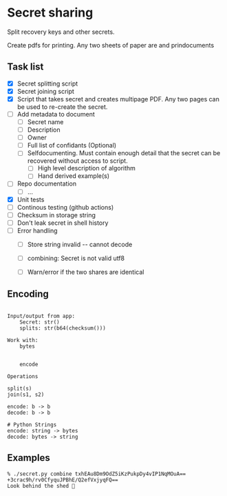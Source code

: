 
# Secret sharing

Split recovery keys and other secrets.

Create pdfs for printing. Any two sheets of paper are and prindocuments 


## Task list
- [x] Secret splitting script
- [x] Secret joining script
- [x] Script that takes secret and creates multipage PDF. Any two pages can be used to re-create the secret.
- [ ] Add metadata to document
  - [ ] Secret name
  - [ ] Description
  - [ ] Owner
  - [ ] Full list of confidants (Optional)
  - [ ] Selfdocumenting. Must contain enough detail that the secret can be recovered without access to script.
    - [ ] High level description of algorithm
    - [ ] Hand derived example(s)
- [ ] Repo documentation
  - [ ] ...
- [x] Unit tests
- [ ] Continous testing (github actions)
- [ ] Checksum in storage string
- [ ] Don't leak secret in shell history
- [ ] Error handling
  - [ ] Store string invalid -- cannot decode
  - [ ] combining: Secret is not valid utf8
  - [ ] Warn/error if the two shares are identical



## Encoding

```

Input/output from app:
    Secret: str()
    splits: str(b64(checksum()))

Work with:
    bytes


    encode 

Operations

split(s)
join(s1, s2)

encode: b -> b
decode: b -> b

# Python Strings
encode: string -> bytes
decode: bytes -> string
```

## Examples

```console
% ./secret.py combine txhEAu8Dm9OdZ5iKzPukpDy4vIP1NqMOuA== +3crac9h/rv0CfyquJPBhE/Q2efVxjyqFQ==
Look behind the shed 🤭
```
